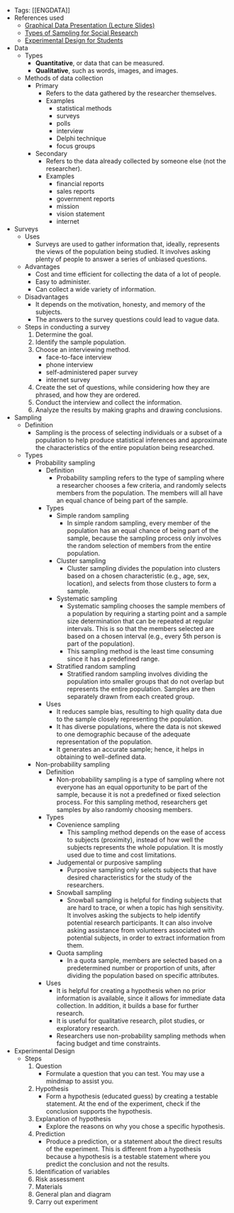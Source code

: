 - Tags: [[ENGDATA]]
- References used
	- [Graphical Data Presentation (Lecture Slides)](https://docs.google.com/presentation/d/1I6sYeNd81DivcPaqwy_JYkatg7W2vEWbR9Q8allIaoA/edit?usp=drivesdk)
	- [Types of Sampling for Social Research](https://www.questionpro.com/blog/types-of-sampling-for-social-research/)
	- [Experimental Design for Students](https://www.storyboardthat.com/articles/e/experimental-design)
- Data
	- Types
		- **Quantitative**, or data that can be measured.
		- **Qualitative**, such as words, images, and images.
	- Methods of data collection
		- Primary
			- Refers to the data gathered by the researcher themselves.
			- Examples
				- statistical methods
				- surveys
				- polls
				- interview
				- Delphi technique
				- focus groups
		- Secondary
			- Refers to the data already collected by someone else (not the researcher).
			- Examples
				- financial reports
				- sales reports
				- government reports
				- mission
				- vision statement
				- internet
- Surveys
	- Uses
		- Surveys are used to gather information that, ideally, represents the views of the population being studied. It involves asking plenty of people to answer a series of unbiased questions.
	- Advantages
		- Cost and time efficient for collecting the data of a lot of people.
		- Easy to administer.
		- Can collect a wide variety of information.
	- Disadvantages
		- It depends on the motivation, honesty, and memory of the subjects.
		- The answers to the survey questions could lead to vague data.
	- Steps in conducting a survey
		1. Determine the goal.
		2. Identify the sample population.
		3. Choose an interviewing method.
			- face-to-face interview
			- phone interview
			- self-administered paper survey
			- internet survey
		4. Create the set of questions, while considering how they are phrased, and how they are ordered.
		5. Conduct the interview and collect the information.
		6. Analyze the results by making graphs and drawing conclusions.
- Sampling
	- Definition
		- Sampling is the process of selecting individuals or a subset of a population to help produce statistical inferences and approximate the characteristics of the entire population being researched.
	- Types
		- Probability sampling
			- Definition
				- Probability sampling refers to the type of sampling where a researcher chooses a few criteria, and randomly selects members from the population. The members will all have an equal chance of being part of the sample.
			- Types
				- Simple random sampling
					- In simple random sampling, every member of the population has an equal chance of being part of the sample, because the sampling process only involves the random selection of members from the entire population.
				- Cluster sampling
					- Cluster sampling divides the population into clusters based on a chosen characteristic (e.g., age, sex, location), and selects from those clusters to form a sample.
				- Systematic sampling
					- Systematic sampling chooses the sample members of a population by requiring a starting point and a sample size determination that can be repeated at regular intervals. This is so that the members selected are based on a chosen interval (e.g., every 5th person is part of the population).
					- This sampling method is the least time consuming since it has a predefined range.
				- Stratified random sampling
					- Stratified random sampling involves dividing the population into smaller groups that do not overlap but represents the entire population. Samples are then separately drawn from each created group.
			- Uses
				- It reduces sample bias, resulting to high quality data due to the sample closely representing the population.
				- It has diverse populations, where the data is not skewed to one demographic because of the adequate representation of the population.
				- It generates an accurate sample; hence, it helps in obtaining to well-defined data.
		- Non-probability sampling
			- Definition
				- Non-probability sampling is a type of sampling where not everyone has an equal opportunity to be part of the sample, because it is not a predefined or fixed selection process. For this sampling method, researchers get samples by also randomly choosing members.
			- Types
				- Covenience sampling
					- This sampling method depends on the ease of access to subjects (proximity), instead of how well the subjects represents the whole population. It is mostly used due to time and cost limitations.
				- Judgemental or purposive sampling
					- Purposive sampling only selects subjects that have desired characteristics for the study of the researchers.
				- Snowball sampling
					- Snowball sampling is helpful for finding subjects that are hard to trace, or when a topic has high sensitivity. It involves asking the subjects to help identify potential research participants. It can also involve asking assistance from volunteers associated with potential subjects, in order to extract information from them.
				- Quota sampling
					- In a quota sample, members are selected based on a predetermined number or proportion of units, after dividing the population based on specific attributes.
			- Uses
				- It is helpful for creating a hypothesis when no prior information is available, since it allows for immediate data collection. In addition, it builds a base for further research.
				- It is useful for qualitative research, pilot studies, or exploratory research.
				- Researchers use non-probability sampling methods when facing budget and time constraints.
- Experimental Design
	- Steps
		1. Question
			- Formulate a question that you can test. You may use a mindmap to assist you.
		2. Hypothesis
			- Form a hypothesis (educated guess) by creating a testable statement. At the end of the experiment, check if the conclusion supports the hypothesis.
		3. Explanation of hypothesis
			- Explore the reasons on why you chose a specific hypothesis.
		4. Prediction
			- Produce a prediction, or a statement about the direct results of the experiment. This is different from a hypothesis because a hypothesis is a testable statement where you predict the conclusion and not the results.
		5. Identification of variables
		6. Risk assessment
		7. Materials
		8. General plan and diagram
		9. Carry out experiment